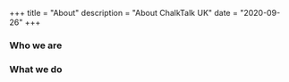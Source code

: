 +++
title = "About"
description = "About ChalkTalk UK"
date = "2020-09-26"
+++

### Who we are



### What we do


